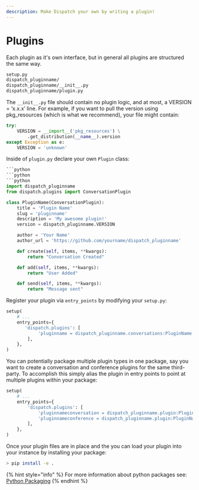 ```yaml
---
description: Make Dispatch your own by writing a plugin!
---
```


# Plugins

Each plugin as it's own interface, but in general all plugins are structured the same way.

```bash
setup.py
dispatch_pluginname/
dispatch_pluginname/__init__.py
dispatch_pluginname/plugin.py
```

The `__init__.py` file should contain no plugin logic, and at most, a VERSION = ‘x.x.x’ line. For example, if you want to pull the version using pkg\_resources \(which is what we recommend\), your file might contain:

```python
try:
    VERSION = __import__('pkg_resources') \
        .get_distribution(__name__).version
except Exception as e:
    VERSION = 'unknown'
```

Inside of `plugin.py` declare your own `Plugin` class:

```python
```python
```python
```python
import dispatch_pluginname
from dispatch.plugins import ConversationPlugin

class PluginName(ConversationPlugin):
    title = 'Plugin Name'
    slug = 'pluginname'
    description = 'My awesome plugin!'
    version = dispatch_pluginname.VERSION

    author = 'Your Name'
    author_url = 'https://github.com/yourname/dispatch_pluginname'

    def create(self, items, **kwargs):
        return "Conversation Created"

    def add(self, items, **kwargs):
        return "User Added"

    def send(self, items, **kwargs):
        return "Message sent"
```

Register your plugin via `entry_points` by modifying your `setup.py`:

```python
setup(
    # ...
    entry_points={
       'dispatch.plugins': [
            'pluginname = dispatch_pluginname.conversations:PluginName'
        ],
    },
)
```

You can potentially package multiple plugin types in one package, say you want to create a conversation and conference plugins for the same third-party. To accomplish this simply alias the plugin in entry points to point at multiple plugins within your package:

```python
setup(
    # ...
    entry_points={
        'dispatch.plugins': [
            'pluginnameconversation = dispatch_pluginname.plugin:PluginNameConversation',
            'pluginnameconference = dispatch_pluginname.plugin:PluginNameConference'
        ],
    },
)
```

Once your plugin files are in place and the you can load your plugin into your instance by installing your package:

```bash
> pip install -e .
```

{% hint style="info" %}
For more information about python packages see: [Python Packaging](https://packaging.python.org/en/latest/distributing.html)
{% endhint %}

